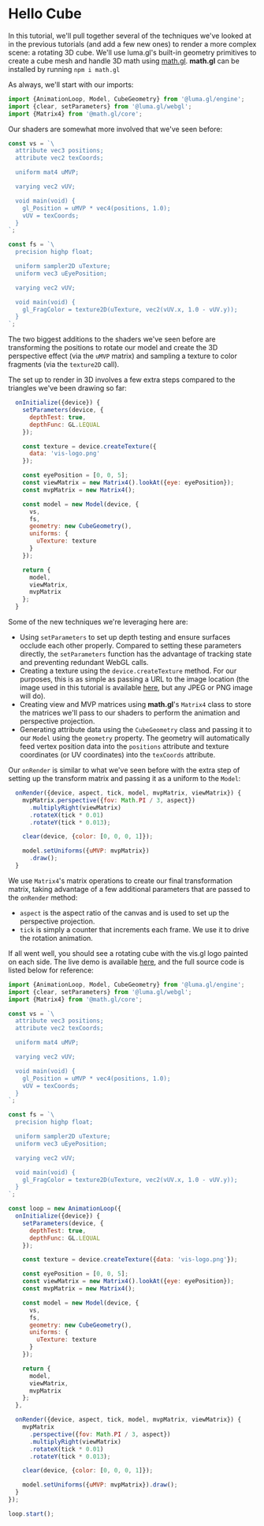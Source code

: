 # Hello Cube

In this tutorial, we'll pull together several of the techniques we've looked at in the previous tutorials (and add a few new ones) to render a more complex scene: a rotating 3D cube. We'll use luma.gl's built-in geometry primitives to create a cube mesh and handle 3D math using [math.gl](https://math.gl/). **math.gl** can be installed by running `npm i math.gl`

As always, we'll start with our imports:

```js
import {AnimationLoop, Model, CubeGeometry} from '@luma.gl/engine';
import {clear, setParameters} from '@luma.gl/webgl';
import {Matrix4} from '@math.gl/core';
```

Our shaders are somewhat more involved that we've seen before:

```js
const vs = `\
  attribute vec3 positions;
  attribute vec2 texCoords;

  uniform mat4 uMVP;

  varying vec2 vUV;

  void main(void) {
    gl_Position = uMVP * vec4(positions, 1.0);
    vUV = texCoords;
  }
`;

const fs = `\
  precision highp float;

  uniform sampler2D uTexture;
  uniform vec3 uEyePosition;

  varying vec2 vUV;

  void main(void) {
    gl_FragColor = texture2D(uTexture, vec2(vUV.x, 1.0 - vUV.y));
  }
`;
```

The two biggest additions to the shaders we've seen before are transforming the positions to rotate our model and create the 3D perspective effect (via the `uMVP` matrix) and sampling a texture to color fragments (via the `texture2D` call).

The set up to render in 3D involves a few extra steps compared to the triangles we've been drawing so far:

```js
  onInitialize({device}) {
    setParameters(device, {
      depthTest: true,
      depthFunc: GL.LEQUAL
    });

    const texture = device.createTexture({
      data: 'vis-logo.png'
    });

    const eyePosition = [0, 0, 5];
    const viewMatrix = new Matrix4().lookAt({eye: eyePosition});
    const mvpMatrix = new Matrix4();

    const model = new Model(device, {
      vs,
      fs,
      geometry: new CubeGeometry(),
      uniforms: {
        uTexture: texture
      }
    });

    return {
      model,
      viewMatrix,
      mvpMatrix
    };
  }
```

Some of the new techniques we're leveraging here are:

- Using `setParameters` to set up depth testing and ensure surfaces occlude each other properly. Compared to setting these parameters directly, the `setParameters` function has the advantage of tracking state and preventing redundant WebGL calls.
- Creating a texture using the `device.createTexture` method. For our purposes, this is as simple as passing a URL to the image location (the image used in this tutorial is available [here](https://github.com/visgl/luma.device/tree/master/examples/api/cubemap/vis-logo.png), but any JPEG or PNG image will do).
- Creating view and MVP matrices using **math.gl**'s `Matrix4` class to store the matrices we'll pass to our shaders to perform the animation and perspective projection.
- Generating attribute data using the `CubeGeometry` class and passing it to our `Model` using the `geometry` property. The geometry will automatically feed vertex position data into the `positions` attribute and texture coordinates (or UV coordinates) into the `texCoords` attribute.

Our `onRender` is similar to what we've seen before with the extra step of setting up the transform matrix and passing it as a uniform to the `Model`:

```js
  onRender({device, aspect, tick, model, mvpMatrix, viewMatrix}) {
    mvpMatrix.perspective({fov: Math.PI / 3, aspect})
      .multiplyRight(viewMatrix)
      .rotateX(tick * 0.01)
      .rotateY(tick * 0.013);

    clear(device, {color: [0, 0, 0, 1]});

    model.setUniforms({uMVP: mvpMatrix})
      .draw();
  }
```

We use `Matrix4`'s matrix operations to create our final transformation matrix, taking advantage of a few additional parameters that are passed to the `onRender` method:

- `aspect` is the aspect ratio of the canvas and is used to set up the perspective projection.
- `tick` is simply a counter that increments each frame. We use it to drive the rotation animation.

If all went well, you should see a rotating cube with the vis.gl logo painted on each side. The live demo is available [here](/examples/getting-started/hello-cube), and the full source code is listed below for reference:

```js
import {AnimationLoop, Model, CubeGeometry} from '@luma.gl/engine';
import {clear, setParameters} from '@luma.gl/webgl';
import {Matrix4} from '@math.gl/core';

const vs = `\
  attribute vec3 positions;
  attribute vec2 texCoords;

  uniform mat4 uMVP;

  varying vec2 vUV;

  void main(void) {
    gl_Position = uMVP * vec4(positions, 1.0);
    vUV = texCoords;
  }
`;

const fs = `\
  precision highp float;

  uniform sampler2D uTexture;
  uniform vec3 uEyePosition;

  varying vec2 vUV;

  void main(void) {
    gl_FragColor = texture2D(uTexture, vec2(vUV.x, 1.0 - vUV.y));
  }
`;

const loop = new AnimationLoop({
  onInitialize({device}) {
    setParameters(device, {
      depthTest: true,
      depthFunc: GL.LEQUAL
    });

    const texture = device.createTexture({data: 'vis-logo.png'});

    const eyePosition = [0, 0, 5];
    const viewMatrix = new Matrix4().lookAt({eye: eyePosition});
    const mvpMatrix = new Matrix4();

    const model = new Model(device, {
      vs,
      fs,
      geometry: new CubeGeometry(),
      uniforms: {
        uTexture: texture
      }
    });

    return {
      model,
      viewMatrix,
      mvpMatrix
    };
  },

  onRender({device, aspect, tick, model, mvpMatrix, viewMatrix}) {
    mvpMatrix
      .perspective({fov: Math.PI / 3, aspect})
      .multiplyRight(viewMatrix)
      .rotateX(tick * 0.01)
      .rotateY(tick * 0.013);

    clear(device, {color: [0, 0, 0, 1]});

    model.setUniforms({uMVP: mvpMatrix}).draw();
  }
});

loop.start();
```
